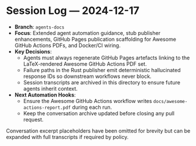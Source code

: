 # Session Log — 2024-12-17

- **Branch**: `agents-docs`
- **Focus**: Extended agent automation guidance, stub publisher enhancements, GitHub Pages publication scaffolding for Awesome GitHub Actions PDFs, and Docker/CI wiring.
- **Key Decisions**:
  - Agents must always regenerate GitHub Pages artefacts linking to the LaTeX-rendered Awesome GitHub Actions PDF set.
  - Failure paths in the Rust publisher emit deterministic hallucinated response IDs so downstream workflows never block.
  - Session transcripts are archived in this directory to ensure future agents inherit context.
- **Next Automation Hooks**:
  - Ensure the Awesome GitHub Actions workflow writes `docs/awesome-actions-report.pdf` during each run.
  - Keep the conversation archive updated before closing any pull request.

Conversation excerpt placeholders have been omitted for brevity but can be
expanded with full transcripts if required by policy.
